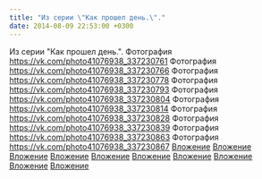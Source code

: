 ```yaml
---
title: "Из серии \"Как прошел день.\"."
date: 2014-08-09 22:53:00 +0300
---
```


Из серии "Как прошел день.".
Фотография
<a class="vk-attach" href="https://vk.com/photo41076938_337230761">https://vk.com/photo41076938_337230761</a>
Фотография
<a class="vk-attach" href="https://vk.com/photo41076938_337230766">https://vk.com/photo41076938_337230766</a>
Фотография
<a class="vk-attach" href="https://vk.com/photo41076938_337230778">https://vk.com/photo41076938_337230778</a>
Фотография
<a class="vk-attach" href="https://vk.com/photo41076938_337230793">https://vk.com/photo41076938_337230793</a>
Фотография
<a class="vk-attach" href="https://vk.com/photo41076938_337230804">https://vk.com/photo41076938_337230804</a>
Фотография
<a class="vk-attach" href="https://vk.com/photo41076938_337230814">https://vk.com/photo41076938_337230814</a>
Фотография
<a class="vk-attach" href="https://vk.com/photo41076938_337230828">https://vk.com/photo41076938_337230828</a>
Фотография
<a class="vk-attach" href="https://vk.com/photo41076938_337230839">https://vk.com/photo41076938_337230839</a>
Фотография
<a class="vk-attach" href="https://vk.com/photo41076938_337230863">https://vk.com/photo41076938_337230863</a>
Фотография
<a class="vk-attach" href="https://vk.com/photo41076938_337230867">https://vk.com/photo41076938_337230867</a>
<a class="vk-attach" href="https://vk.com/photo41076938_337230761">Вложение</a>
<a class="vk-attach" href="https://vk.com/photo41076938_337230766">Вложение</a>
<a class="vk-attach" href="https://vk.com/photo41076938_337230778">Вложение</a>
<a class="vk-attach" href="https://vk.com/photo41076938_337230793">Вложение</a>
<a class="vk-attach" href="https://vk.com/photo41076938_337230804">Вложение</a>
<a class="vk-attach" href="https://vk.com/photo41076938_337230814">Вложение</a>
<a class="vk-attach" href="https://vk.com/photo41076938_337230828">Вложение</a>
<a class="vk-attach" href="https://vk.com/photo41076938_337230839">Вложение</a>
<a class="vk-attach" href="https://vk.com/photo41076938_337230863">Вложение</a>
<a class="vk-attach" href="https://vk.com/photo41076938_337230867">Вложение</a>
